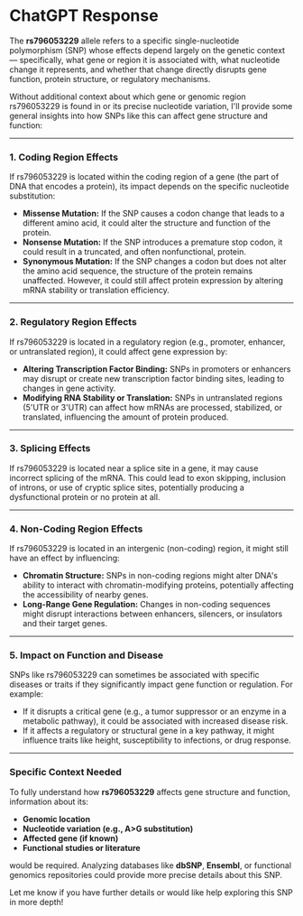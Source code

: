 # ChatGPT Response

The **rs796053229** allele refers to a specific single-nucleotide polymorphism (SNP) whose effects depend largely on the genetic context — specifically, what gene or region it is associated with, what nucleotide change it represents, and whether that change directly disrupts gene function, protein structure, or regulatory mechanisms.

Without additional context about which gene or genomic region rs796053229 is found in or its precise nucleotide variation, I'll provide some general insights into how SNPs like this can affect gene structure and function:

---

### 1. **Coding Region Effects**
If rs796053229 is located within the coding region of a gene (the part of DNA that encodes a protein), its impact depends on the specific nucleotide substitution:
   - **Missense Mutation:** If the SNP causes a codon change that leads to a different amino acid, it could alter the structure and function of the protein.
   - **Nonsense Mutation:** If the SNP introduces a premature stop codon, it could result in a truncated, and often nonfunctional, protein.
   - **Synonymous Mutation:** If the SNP changes a codon but does not alter the amino acid sequence, the structure of the protein remains unaffected. However, it could still affect protein expression by altering mRNA stability or translation efficiency.

---

### 2. **Regulatory Region Effects**
If rs796053229 is located in a regulatory region (e.g., promoter, enhancer, or untranslated region), it could affect gene expression by:
   - **Altering Transcription Factor Binding:** SNPs in promoters or enhancers may disrupt or create new transcription factor binding sites, leading to changes in gene activity.
   - **Modifying RNA Stability or Translation:** SNPs in untranslated regions (5'UTR or 3'UTR) can affect how mRNAs are processed, stabilized, or translated, influencing the amount of protein produced.

---

### 3. **Splicing Effects**
If rs796053229 is located near a splice site in a gene, it may cause incorrect splicing of the mRNA. This could lead to exon skipping, inclusion of introns, or use of cryptic splice sites, potentially producing a dysfunctional protein or no protein at all.

---

### 4. **Non-Coding Region Effects**
If rs796053229 is located in an intergenic (non-coding) region, it might still have an effect by influencing:
   - **Chromatin Structure:** SNPs in non-coding regions might alter DNA's ability to interact with chromatin-modifying proteins, potentially affecting the accessibility of nearby genes.
   - **Long-Range Gene Regulation:** Changes in non-coding sequences might disrupt interactions between enhancers, silencers, or insulators and their target genes.

---

### 5. **Impact on Function and Disease**
SNPs like rs796053229 can sometimes be associated with specific diseases or traits if they significantly impact gene function or regulation. For example:
   - If it disrupts a critical gene (e.g., a tumor suppressor or an enzyme in a metabolic pathway), it could be associated with increased disease risk.
   - If it affects a regulatory or structural gene in a key pathway, it might influence traits like height, susceptibility to infections, or drug response.

---

### Specific Context Needed
To fully understand how **rs796053229** affects gene structure and function, information about its:
   - **Genomic location**
   - **Nucleotide variation (e.g., A>G substitution)**
   - **Affected gene (if known)**
   - **Functional studies or literature** 

would be required. Analyzing databases like **dbSNP**, **Ensembl**, or functional genomics repositories could provide more precise details about this SNP.

Let me know if you have further details or would like help exploring this SNP in more depth!